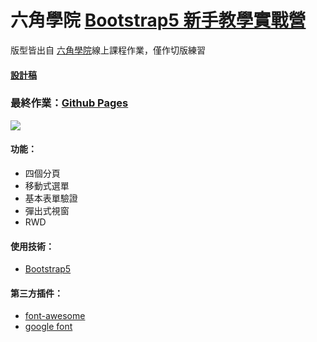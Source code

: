 # 六角學院 [Bootstrap5 新手教學實戰營](https://hackmd.io/@YmcMgo-NSKOqgTGAjl_5tg/ryar-vGOd/%2FNdGKchTeRBqbkTMiQ2HSmw)
版型皆出自 [六角學院](https://www.hexschool.com/)線上課程作業，僅作切版練習
#### [設計稿](https://hexschool.github.io/boootstrap5WebLayout/#artboard0)
### 最終作業：[Github Pages](https://joyun25.github.io/fundraising-website-using-bootstrap5/)
![](https://i.imgur.com/1kaxYzD.png)
#### 功能：
- 四個分頁
- 移動式選單
- 基本表單驗證
- 彈出式視窗
- RWD
#### 使用技術：
- [Bootstrap5](https://getbootstrap.com/docs/5.0/getting-started/introduction/)
#### 第三方插件：
- [font-awesome](https://fontawesome.com/)
- [google font](https://fonts.google.com/)
